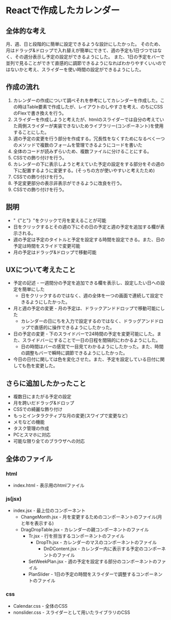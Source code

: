 # Reactで作成したカレンダー

## 全体的な考え
月、週、日と段階的に簡単に設定できるような設計にしたかった。
そのため、月はドラッグ&ドロップで入れ替えが簡単にできて、週の予定も1日づつではなく、その週分表示し予定の設定ができるようにした。
また、1日の予定をバーで並列で見ることができて直感的に調節できるようになればわかりやすくいいのではないかと考え、スライダーを使い時間の設定ができるようにした。
## 作成の流れ
1. カレンダーの作成について調べそれを参考にしてカレンダーを作成した。この時はTable要素で作成したが、レイアウトのしやすさを考え、のちにCSSのFlexで書き換えを行う。
2. スライダーを作成しようと考えたが、htmlのスライダーでは自分の考えていた両側スライダーが実装できないためライブラリー(コンポーネント)を使用することにした。
3. 週の予定の変更を行う部分を作成する。冗長性をなくすためになるべく一つのメソッドで複数のフォームを管理できるようにコードを書いた
4. 全体のコードが読みずらいため、複数ファイルに分けることにする。
5. CSSでの飾り付けを行う。
6. カレンダーの下に表示しようと考えていた予定の設定をする部分をその週の下に配置するように変更する。(そっちの方が使いやすいと考えたため)
7. CSSでの飾り付けを行う。
8. 予定変更部分の表示非表示ができるように改良を行う。
10. CSSでの飾り付けを行う。
## 説明
* "《"と"》"をクリックで月を変えることが可能
* 日をクリックするとその週の下にその日の予定と週の予定を追加する欄が表示される。
* 週の予定は予定のタイトルと予定を設定する時間を設定できる。また、日の予定は時間をスライドで変更可能
* 月の予定はドラッグ&ドロップで移動可能
## UXについて考えたこと
* 予定の記述 - 一週間分の予定を追加できる欄を表示し、設定したい日への設定を簡単にした
    * 日をクリックするのではなく、週の全体を一つの画面で連続して設定できるようにしたかった。
* 月と週の予定の変更 - 月の予定は、ドラックアンドドロップで移動可能にした
    * カレンダーの日にちを入力で設定するのではなく、ドラッグアンドドロップで直感的に操作できるようにしたかった。
* 日の予定の変更 - 下のスライドバーで24時間の予定を変更可能にした。また、スライドバーにすることで一日の日程を間隔的にわかるようにした。
    * 日の時間はバーの感覚で一目見てわかるようにしたかった。また、時間の調整もバーで瞬時に調節できるようにしたかった。
* 今日の日付に関しては色を変化させた。また、予定を設定している日付に関しても色を変更した。
## さらに追加したかったこと
* 複数日にまたがる予定の設定
* 月を跨いだドラッグ&ドロップ
* CSSでの綺麗な飾り付け
* もっとインタラクティブな月の変更(スワイプで変更など)
* メモなどの機能
* タスク管理の作成
* PCとスマホに対応
* 可能な限り全てのブラウザへの対応

## 全体のファイル
### html
* index.html - 表示用のhtmlファイル
### js(jsx)
* index.jsx - 最上位のコンポーネント
    * ChangeMonth.jsx - 月を変更するためのコンポーネントのファイル(月と年を表示する)
    * DragDropTable.jsx - カレンダーの親コンポーネントのファイル
        * Tr.jsx - 行を担当するコンポーネントのファイル
            * DropTh.jsx - カレンダーのマスのコンポーネントのファイル
                * DnDContent.jsx - カレンダー内に表示する予定のコンポーネントのファイル
        * SetWeekPlan.jsx - 週の予定を設定する部分のコンポーネントのファイル
        * PlanSlider - 1日の予定の時間をスライダーで調整するコンポーネントのファイル
### css
* Calendar.css - 全体のCSS
* nonslider.css - スライダーとして用いたライブラリのCSS

